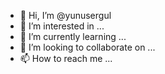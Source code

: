 - 👋 Hi, I’m @yunusergul
- 👀 I’m interested in ...
- 🌱 I’m currently learning ...
- 💞️ I’m looking to collaborate on ...
- 📫 How to reach me ...

<!---
yunusergul/yunusergul is a ✨ special ✨ repository because its `README.md` (this file) appears on your GitHub profile.
You can click the Preview link to take a look at your changes.
--->
